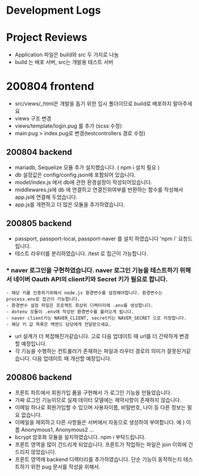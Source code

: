 # Development Logs

# Project Reviews
* Application 파일은 build와 src 두 가지로 나눔
* build 는 배포 서버, src는 개발용 테스트 서버

# 200804 frontend
* src/views/_html은 개발을 돕기 위한 임시 폴더이므로 build로 배포하지 말아주세요
* views 구조 변경
* views/template/login.pug 를 추가 (scss 수정)
* main.pug > index.pug로 변경(testcontrollers 경로 수정)

## 200804 backend
* mariadb, Sequelize 모듈 추가 설치했습니다. ( npm i 설치 필요 )
* db 설정값은 config/config.json에 포함되어 있습니다.
* model/index.js 에서 db에 관한 환경설정이 작성되어있습니다.
* middlewares.js에 db 에 연결하고 연결진위여부를 반환하는 함수를 작성해서 app.js에 연결해 두었습니다.
* app.js를 개편하고 더 많은 모듈을 추가하였습니다.

## 200805 backend
* passport, passport-local, passport-naver 를 설치 하였습니다 'npm i' 요청드립니다.
* 테스트 라우터를 분리하였습니다. /test 로 접근이 가능합니다.
### * naver 로그인을 구현하였습니다. naver 로그인 기능을 테스트하기 위해서 네이버 Oauth API의 client키와 Secret 키가 필요로 합니다.
    - 해당 키를 인증하기위해서 node.js 환경변수를 설정해야합니다. 환경변수는 process.env로 접근이 가능합니다.
    - 환경변수 설정 파일은 프로젝트 최상위 디렉터리에 .env를 생성합니다.
    - dotenv 모듈이 .env에 작성된 환경변수를 불러오게 됩니다.
    - naver client키는 NAVER_CLIENT, secret키는 NAVER_SECRET 으로 지정합니다.
    - 해당 키 값 목록은 백엔드 담당에게 전달받으세요.

* url 설계가 더 복잡해진거같습니다. 고로 다음 업데이트 때 url를 더 간략하게 변경 할 예정입니다.
* 각 기능을 수행하는 컨트롤러가 존재하는 파일과 라우터 경로의 의미가 잘못된거같습니다. 다음 업데이트 때 개선할 예정입니다.



## 200806 backend
* 프론트 파트에서 회원가입 폼을 구현해서 가 로그인 기능을 만들었습니다.
* 가짜 로그인 기능이므로 실제 데이터 모델에는 제약사항이 존재하지 않습니다.
* 이메일 하나로 회원가입할 수 있으며 사용자이름, 비밀번호, 나이 등 다른 정보는 필요 없습니다.
* 이메일을 제외하고 다른 사항들은 서버에서 자동으로 생성하여 부여합니다. 예 ) 이름 Anonymous1, Anonymous2 ...
* bcrypt 암호화 모듈을 설치하였습니다. npm i 부탁드립니다.
* 프론트 영역을 많이 건드리게 되었습니다. 프론트가 작업하는 파일은 join 이외에 건드리지 않았습니다.
* 프론트 영역에 backend 디렉터리를 추가하였습니다. 단순 기능이 동작하는지 테스트하기 위한 pug 문서를 작성을 위해서.